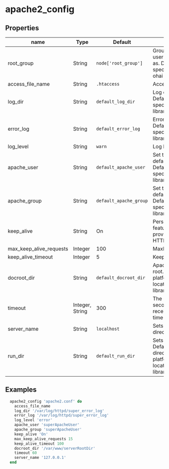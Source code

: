 # apache2_config

## Properties

| name                    | Type            | Default                     | Description                                                                                                    |
| ----------------------- | --------------- | --------------------------- | -------------------------------------------------------------------------------------------------------------- |
| root_group              | String          | `node['root_group']`        | Group that the root user on the box runs as. Defaults to platform specific value from ohai root_group          |
| access_file_name        | String          | `.htaccess`                 | Access filename                                                                                                |
| log_dir                 | String          | `default_log_dir`           | Log directory location. Defaults to platform specific locations, see libraries/helpers.rb                      |
| error_log               | String          | `default_error_log`         | Error log location. Defaults to platform specific locations, see libraries/helpers.rb                          |
| log_level               | String          | `warn`                      | Log level for apache2                                                                                          |
| apache_user             | String          | `default_apache_user`       | Set to override the default apache2 user. Defaults to platform specific locations, see libraries/helpers.rb    |
| apache_group            | String          | `default_apache_group`      | Set to override the default apache2 user. Defaults to platform specific locations, see libraries/helpers.rb    |
| keep_alive              | String          | On                          | Persistent connection feature of HTTP/1.1 provide long-lived HTTP sessions                                     |
| max_keep_alive_requests | Integer         | 100                         | MaxKeepAliveRequests                                                                                           |
| keep_alive_timeout      | Integer         | 5                           | KeepAliveTimeout                                                                                               |
| docroot_dir             | String          | `default_docroot_dir`       | Apache document root. Defaults to platform specific locations, see libraries/helpers.rb                        |
| timeout                 | Integer, String | 300                         | The number of seconds before receives and sends time out                                                       |
| server_name             | String          | `localhost`                 | Sets the ServerName directive                                                                                  |
| run_dir                 | String          | `default_run_dir`           | Sets the DefaultRuntimeDir directive. Defaults to platform specific locations, see libraries/helpers.rb'       |

## Examples

```ruby
  apache2_config 'apache2.conf' do
    access_file_name
    log_dir '/var/log/httpd/super_error_log'
    error_log '/var/log/httpd/super_error_log'
    log_level 'error'
    apache_user 'superApacheUser'
    apache_group 'superApacheUser'
    keep_alive 'On'
    max_keep_alive_requests 15
    keep_alive_timeout 100
    docroot_dir '/var/www/serverRootDir'
    timeout 60
    server_name '127.0.0.1'
  end
```
